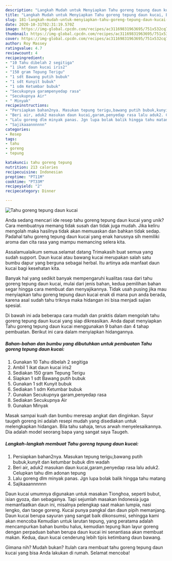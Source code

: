 ```yaml
---
description: "Langkah Mudah untuk Menyiapkan Tahu goreng tepung daun kucai, Enak Banget"
title: "Langkah Mudah untuk Menyiapkan Tahu goreng tepung daun kucai, Enak Banget"
slug: 181-langkah-mudah-untuk-menyiapkan-tahu-goreng-tepung-daun-kucai-enak-banget
date: 2020-10-31T02:31:19.570Z
image: https://img-global.cpcdn.com/recipes/ac31169831963695/751x532cq70/tahu-goreng-tepung-daun-kucai-foto-resep-utama.jpg
thumbnail: https://img-global.cpcdn.com/recipes/ac31169831963695/751x532cq70/tahu-goreng-tepung-daun-kucai-foto-resep-utama.jpg
cover: https://img-global.cpcdn.com/recipes/ac31169831963695/751x532cq70/tahu-goreng-tepung-daun-kucai-foto-resep-utama.jpg
author: Roy Massey
ratingvalue: 4.7
reviewcount: 4
recipeingredient:
- "10 Tahu dibelah 2 segitiga"
- "1 ikat daun kucai iris2"
- "150 gram Tepung Terigu"
- "1 sdt Bawang putih bubuk"
- "1 sdt Kunyit bubuk"
- "1 sdm Ketumbar bubuk"
- "Secukupnya garampenyedap rasa"
- "Secukupnya Air"
- " Minyak"
recipeinstructions:
- "Persiapkan bahan2nya. Masukan tepung terigu,bawang putih bubuk,kunyit dan ketumbar bubuk dlm wadah"
- "Beri air, aduk2 masukan daun kucai,garam,penyedap rasa lalu aduk2. Celupkan tahu dlm adonan tepung"
- "Lalu goreng dlm minyak panas. Jgn lupa bolak balik hingga tahu matang"
- "Sajikaaannnnnn"
categories:
- Resep
tags:
- tahu
- goreng
- tepung

katakunci: tahu goreng tepung 
nutrition: 213 calories
recipecuisine: Indonesian
preptime: "PT11M"
cooktime: "PT33M"
recipeyield: "2"
recipecategory: Dinner

---
```



![Tahu goreng tepung daun kucai](https://img-global.cpcdn.com/recipes/ac31169831963695/751x532cq70/tahu-goreng-tepung-daun-kucai-foto-resep-utama.jpg)

Anda sedang mencari ide resep tahu goreng tepung daun kucai yang unik? Cara membuatnya memang tidak susah dan tidak juga mudah. Jika keliru mengolah maka hasilnya tidak akan memuaskan dan bahkan tidak sedap. Padahal tahu goreng tepung daun kucai yang enak harusnya sih memiliki aroma dan cita rasa yang mampu memancing selera kita.

Assalamualaikum semua.selamat datang Trimakasih buat semua yang sudah support. Daun kucai atau bawang kucai merupakan salah satu bumbu dapur yang berguna sebagai herbal. Itu artinya ada manfaat daun kucai bagi kesehatan kita.

Banyak hal yang sedikit banyak mempengaruhi kualitas rasa dari tahu goreng tepung daun kucai, mulai dari jenis bahan, kedua pemilihan bahan segar hingga cara membuat dan menyajikannya. Tidak usah pusing jika mau menyiapkan tahu goreng tepung daun kucai enak di mana pun anda berada, karena asal sudah tahu triknya maka hidangan ini bisa menjadi sajian spesial.


Di bawah ini ada beberapa cara mudah dan praktis dalam mengolah tahu goreng tepung daun kucai yang siap dikreasikan. Anda dapat menyiapkan Tahu goreng tepung daun kucai menggunakan 9 bahan dan 4 tahap pembuatan. Berikut ini cara dalam menyiapkan hidangannya.

<!--inarticleads1-->

##### Bahan-bahan dan bumbu yang dibutuhkan untuk pembuatan Tahu goreng tepung daun kucai:

1. Gunakan 10 Tahu dibelah 2 segitiga
1. Ambil 1 ikat daun kucai iris2
1. Sediakan 150 gram Tepung Terigu
1. Siapkan 1 sdt Bawang putih bubuk
1. Gunakan 1 sdt Kunyit bubuk
1. Sediakan 1 sdm Ketumbar bubuk
1. Gunakan Secukupnya garam,penyedap rasa
1. Sediakan Secukupnya Air
1. Gunakan  Minyak


Masak sampai kuah dan bumbu meresap angkat dan dinginkan. Sayur taugeh goreng ini adalah resepi mudah yang disediakan untuk melengkapkan hidangan. Bila tahu sahaja, terus arwah menyelesaikannya. Dia adalah model seorang bapa yang sangat saya Taugeh. 

<!--inarticleads2-->

##### Langkah-langkah membuat Tahu goreng tepung daun kucai:

1. Persiapkan bahan2nya. Masukan tepung terigu,bawang putih bubuk,kunyit dan ketumbar bubuk dlm wadah
1. Beri air, aduk2 masukan daun kucai,garam,penyedap rasa lalu aduk2. Celupkan tahu dlm adonan tepung
1. Lalu goreng dlm minyak panas. Jgn lupa bolak balik hingga tahu matang
1. Sajikaaannnnnn


Daun kucai umumnya digunakan untuk masakan Tionghoa, seperti bubut, isian gyoza, dan sebagainya. Tapi sejumlah masakan Indonesia juga memanfaatkan daun ini, misalnya pelengkap saat makan lumpia, nasi lengko, dan taoge goreng. Kucai punya pangkal dan daun pipih memanjang. Daun kucai berupa sayuran yang sangat baik dikonsumsi, sehingga kami akan mencoba Kemudian untuk larutan tepung, yang peratama adalah mencampurkan bahan bumbu halus, kemudian tepung Ikan layur goreng dengan perpaduan bahan berupa daun kucai ini senantiasa akan membuat makan. Kedua, daun kucai cenderung lebih tipis ketimbang daun bawang. 

Gimana nih? Mudah bukan? Itulah cara membuat tahu goreng tepung daun kucai yang bisa Anda lakukan di rumah. Selamat mencoba!
